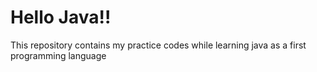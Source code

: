 # Hello Java!!
This repository contains my practice codes while learning java as a first programming language
